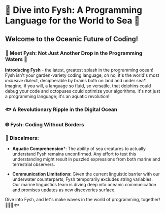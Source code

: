 # 🌊 Dive into Fysh: A Programming Language for the World to Sea 🐠

## Welcome to the Oceanic Future of Coding!

### 🐬 Meet Fysh: Not Just Another Drop in the Programming Waters 🌟

**Introducing Fysh** - the latest, greatest splash in the programming ocean! Fysh isn't your garden-variety coding language; oh no, it's the world's most *inclusive* dialect, decipherable by brains both on land and under sea\*. Imagine, if you will, a language so fluid, so versatile, that dolphins could debug your code and octopuses could optimize your algorithms. It's not just a programming language; it's an aquatic revolution!

### 🐟 A Revolutionary Ripple in the Digital Ocean




### 🌐 Fysh: Coding Without Borders



### 🚫 **Discalmers:**

- **Aquatic Comprehension**\*: The ability of sea creatures to actually understand Fysh remains unconfirmed. Any effort to test this understanding might result in puzzled expressions from both marine and terrestrial observers.

- **Communication Limitations**: Given the current linguistic barrier with our underwater counterparts, Fysh temporarily excludes string variables. Our marine linguistics team is diving deep into oceanic communication and promises updates as new discoveries surface.


Dive into Fysh, and let's make waves in the world of programming, together! 🌊👩‍💻🐟
